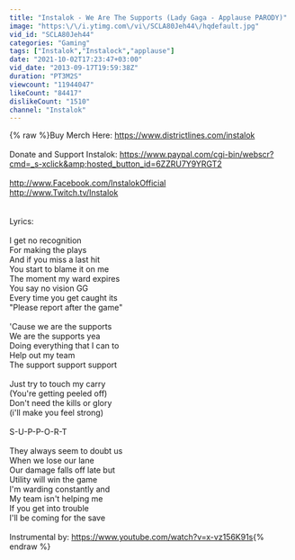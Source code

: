 ```yaml
---
title: "Instalok - We Are The Supports (Lady Gaga - Applause PARODY)"
image: "https:\/\/i.ytimg.com\/vi\/SCLA80Jeh44\/hqdefault.jpg"
vid_id: "SCLA80Jeh44"
categories: "Gaming"
tags: ["Instalok","Instalock","applause"]
date: "2021-10-02T17:23:47+03:00"
vid_date: "2013-09-17T19:59:38Z"
duration: "PT3M2S"
viewcount: "11944047"
likeCount: "84417"
dislikeCount: "1510"
channel: "Instalok"
---
```

{% raw %}Buy Merch Here: <a rel="nofollow" target="blank" href="https://www.districtlines.com/instalok">https://www.districtlines.com/instalok</a><br /><br />Donate and Support Instalok: <a rel="nofollow" target="blank" href="https://www.paypal.com/cgi-bin/webscr?cmd=_s-xclick&amp;hosted_button_id=6ZZRU7Y9YRGT2">https://www.paypal.com/cgi-bin/webscr?cmd=_s-xclick&amp;hosted_button_id=6ZZRU7Y9YRGT2</a><br /><br /><a rel="nofollow" target="blank" href="http://www.Facebook.com/InstalokOfficial">http://www.Facebook.com/InstalokOfficial</a><br /><a rel="nofollow" target="blank" href="http://www.Twitch.tv/Instalok">http://www.Twitch.tv/Instalok</a><br /><br /><br />Lyrics:<br /><br />I get no recognition<br />For making the plays<br />And if you miss a last hit<br />You start to blame it on me<br />The moment my ward expires<br />You say no vision GG  <br />Every time you get caught its <br />&quot;Please report after the game&quot;<br /><br />'Cause we are the supports<br />We are the supports yea<br />Doing everything that I can to <br />Help out my team <br />The support support support<br /><br />Just try to touch my carry <br />(You're getting peeled off)<br />Don't need the kills or glory<br />(i'll make you feel strong)<br /><br />S-U-P-P-O-R-T<br /><br />They always seem to doubt us <br />When we lose our lane<br />Our damage falls off late but<br />Utility will win the game<br />I'm warding constantly and<br />My team isn't helping me<br />If you get into trouble<br />I'll be coming for the save<br /><br />Instrumental by: <a rel="nofollow" target="blank" href="https://www.youtube.com/watch?v=x-vz156K91s">https://www.youtube.com/watch?v=x-vz156K91s</a>{% endraw %}
